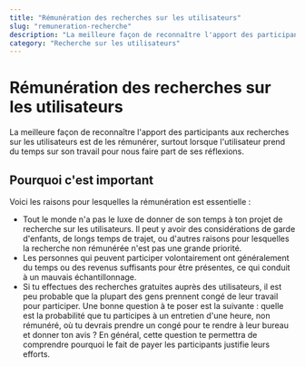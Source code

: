 ```yaml
---
title: "Rémunération des recherches sur les utilisateurs"
slug: "remuneration-recherche"
description: "La meilleure façon de reconnaître l'apport des participants aux recherches sur les utilisateurs est de les rémunérer, surtout lorsque l'utilisateur prend du temps sur son travail pour nous faire part de ses réflexions."
category: "Recherche sur les utilisateurs"
---
```


# Rémunération des recherches sur les utilisateurs

La meilleure façon de reconnaître l'apport des participants aux recherches sur les utilisateurs est de les rémunérer, surtout lorsque l'utilisateur prend du temps sur son travail pour nous faire part de ses réflexions.

## Pourquoi c'est important

Voici les raisons pour lesquelles la rémunération est essentielle :

- Tout le monde n'a pas le luxe de donner de son temps à ton projet de recherche sur les utilisateurs. Il peut y avoir des considérations de garde d'enfants, de longs temps de trajet, ou d'autres raisons pour lesquelles la recherche non rémunérée n'est pas une grande priorité.
- Les personnes qui peuvent participer volontairement ont généralement du temps ou des revenus suffisants pour être présentes, ce qui conduit à un mauvais échantillonnage.
- Si tu effectues des recherches gratuites auprès des utilisateurs, il est peu probable que la plupart des gens prennent congé de leur travail pour participer. Une bonne question à te poser est la suivante : quelle est la probabilité que tu participes à un entretien d'une heure, non rémunéré, où tu devrais prendre un congé pour te rendre à leur bureau et donner ton avis ? En général, cette question te permettra de comprendre pourquoi le fait de payer les participants justifie leurs efforts.
